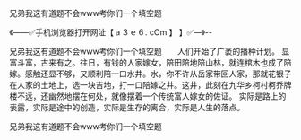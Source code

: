 兄弟我这有道题不会www考你们一个填空题

《——✅手机浏览器打开网沚【ａ３ｅ６. cOm 】 】✅—》--

兄弟我这有道题不会www考你们一个填空题　　人们开始了广袤的播种计划。
显富斗富，古来有之。往日，有钱的人家嫁女，陪田陪地陪山林，就连棺木也成了陪嫁。感触还显不够，又顺利陪一口水井。水，你不许从岳家带回人家，那就花银子在人家的土地上，选一块吉地，打一口陪嫁之井。这井，此刻在九华乡柯村柯乔牌楼不远，还幽然地摆在何处，就像摆着一个传统富人嫁女的佐证。
实际是路上的表露，实际是途中的创造，实际是生存的离合，实际是人生的落点。





兄弟我这有道题不会www考你们一个填空题
